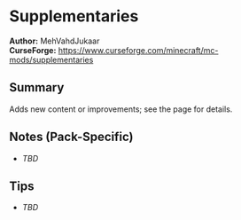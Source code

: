 # Supplementaries

**Author:** MehVahdJukaar  
**CurseForge:** https://www.curseforge.com/minecraft/mc-mods/supplementaries

## Summary
Adds new content or improvements; see the page for details.

## Notes (Pack-Specific)
- _TBD_

## Tips
- _TBD_

